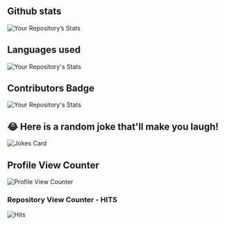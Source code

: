 <!---
Zameel-Byte/Zameel-Byte is a ✨ special ✨ repository because its `README.md` (this file) appears on your GitHub profile.
You can click the Preview link to take a look at your changes.
--->
## Github stats

![Your Repository’s Stats](https://github-readme-stats.vercel.app/api?username=Zameel-Byte&show_icons=true)

## Languages used

![Your Repository's Stats](https://github-readme-stats.vercel.app/api/top-langs/?username=Zameel-Byte&theme=blue-green)

## Contributors Badge
![Your Repository's Stats](https://contrib.rocks/image?repo=https-github-com-zameel28/F.R.I.D.A.Y)

## 😂 Here is a random joke that'll make you laugh!
![Jokes Card](https://readme-jokes.vercel.app/api)

## Profile View Counter
![Profile View Counter](https://komarev.com/ghpvc/?username=Zameel-Byte)
### Repository View Counter - HITS
![Hits](https://hitcounter.pythonanywhere.com/count/tag.svg?url=https://github.com/https-github-com-zameel28/F.R.I.D.A.Y)
